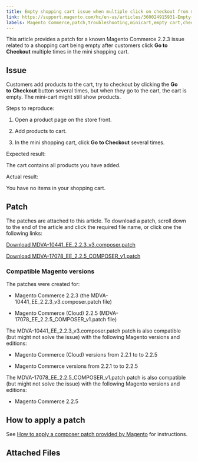 ```yaml
---
title: Empty shopping cart issue when multiple click on checkout from mini cart
link: https://support.magento.com/hc/en-us/articles/360024915931-Empty-shopping-cart-issue-when-multiple-click-on-checkout-from-mini-cart
labels: Magento Commerce,patch,troubleshooting,minicart,empty cart,checkout,known issues,2.2.3,2.2.5
---
```


This article provides a patch for a known Magento Commerce 2.2.3 issue related to a shopping cart being empty after customers click **Go to Checkout** multiple times in the mini shopping cart.

## Issue

Customers add products to the cart, try to checkout by clicking the **Go to** **Checkout** button several times, but when they go to the cart, the cart is empty. The mini-cart might still show products.

Steps to reproduce:

1. Open a product page on the store front.

1. Add products to cart.

1. In the mini shopping cart, click **Go to Checkout** several times.

Expected result:

The cart contains all products you have added.

Actual result:

You have no items in your shopping cart.

## Patch

The patches are attached to this article. To download a patch, scroll down to the end of the article and click the required file name, or click one the following links:

[Download MDVA-10441\_EE\_2.2.3\_v3.composer.patch](https://support.magento.com/hc/en-us/article_attachments/360023267032/MDVA-10441_EE_2.2.3_v3.composer.patch)

[Download MDVA-17078\_EE\_2.2.5\_COMPOSER\_v1.patch](https://support.magento.com/hc/en-us/article_attachments/360023768751/MDVA-17078_EE_2.2.5_COMPOSER_v1.patch)

### Compatible Magento versions

The patches were created for:

* Magento Commerce 2.2.3 (the MDVA-10441\_EE\_2.2.3\_v3.composer.patch file)

* Magento Commerce (Cloud) 2.2.5 (MDVA-17078\_EE\_2.2.5\_COMPOSER\_v1.patch file)

The MDVA-10441\_EE\_2.2.3\_v3.composer.patch patch is also compatible (but might not solve the issue) with the following Magento versions and editions:

* Magento Commerce (Cloud) versions from 2.2.1 to to 2.2.5

* Magento Commerce versions from 2.2.1 to to 2.2.5

The MDVA-17078\_EE\_2.2.5\_COMPOSER\_v1.patch patch is also compatible (but might not solve the issue) with the following Magento versions and editions:

* Magento Commerce 2.2.5

## How to apply a patch

See [How to apply a composer patch provided by Magento](https://support.magento.com/hc/en-us/articles/360028367731) for instructions.

## Attached Files



